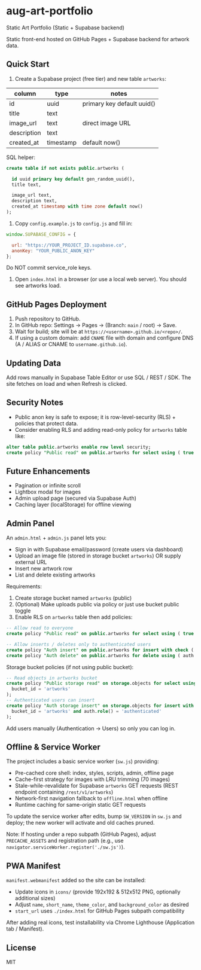 # aug-art-portfolio

Static Art Portfolio (Static + Supabase backend)

Static front-end hosted on GitHub Pages + Supabase backend for artwork data.

## Quick Start

1. Create a Supabase project (free tier) and new table `artworks`:

| column       | type      | notes                       |
|--------------|-----------|-----------------------------|
| id           | uuid      | primary key default uuid()  |
| title        | text      |                             |
| image_url    | text      | direct image URL            |
| description  | text      |                             |
| created_at   | timestamp | default now()               |

SQL helper:

```sql
create table if not exists public.artworks (

  id uuid primary key default gen_random_uuid(),
  title text,

  image_url text,
  description text,
  created_at timestamp with time zone default now()
);

```

1. Copy `config.example.js` to `config.js` and fill in:

```js
window.SUPABASE_CONFIG = {

  url: "https://YOUR_PROJECT_ID.supabase.co",
  anonKey: "YOUR_PUBLIC_ANON_KEY"
};
```


Do NOT commit service_role keys.

1. Open `index.html` in a browser (or use a local web server). You should see artworks load.

## GitHub Pages Deployment

1. Push repository to GitHub.
2. In GitHub repo: Settings → Pages → (Branch: `main` / root) → Save.
3. Wait for build; site will be at `https://<username>.github.io/<repo>/`.
4. If using a custom domain: add `CNAME` file with domain and configure DNS (A / ALIAS or CNAME to `username.github.io`).

## Updating Data

Add rows manually in Supabase Table Editor or use SQL / REST / SDK. The site fetches on load and when Refresh is clicked.


## Security Notes

- Public anon key is safe to expose; it is row-level-security (RLS) + policies that protect data.
- Consider enabling RLS and adding read-only policy for `artworks` table like:

```sql
alter table public.artworks enable row level security;
create policy "Public read" on public.artworks for select using ( true );
```

## Future Enhancements

- Pagination or infinite scroll
- Lightbox modal for images
- Admin upload page (secured via Supabase Auth)
- Caching layer (localStorage) for offline viewing

## Admin Panel

An `admin.html` + `admin.js` panel lets you:

- Sign in with Supabase email/password (create users via dashboard)
- Upload an image file (stored in storage bucket `artworks`) OR supply external URL
- Insert new artwork row
- List and delete existing artworks

Requirements:

1. Create storage bucket named `artworks` (public)
2. (Optional) Make uploads public via policy or just use bucket public toggle
3. Enable RLS on `artworks` table then add policies:

```sql
-- Allow read to everyone
create policy "Public read" on public.artworks for select using ( true );

-- Allow inserts / deletes only to authenticated users
create policy "Auth insert" on public.artworks for insert with check ( auth.role() = 'authenticated' );
create policy "Auth delete" on public.artworks for delete using ( auth.role() = 'authenticated' );
```

Storage bucket policies (if not using public bucket):

```sql
-- Read objects in artworks bucket
create policy "Public storage read" on storage.objects for select using (
  bucket_id = 'artworks'
);
-- Authenticated users can insert
create policy "Auth storage insert" on storage.objects for insert with check (
  bucket_id = 'artworks' and auth.role() = 'authenticated'
);
```

Add users manually (Authentication → Users) so only you can log in.

## Offline & Service Worker

The project includes a basic service worker (`sw.js`) providing:

- Pre-cached core shell: index, styles, scripts, admin, offline page
- Cache-first strategy for images with LRU trimming (70 images)
- Stale-while-revalidate for Supabase `artworks` GET requests (REST endpoint containing `/rest/v1/artworks`)
- Network-first navigation fallback to `offline.html` when offline
- Runtime caching for same-origin static GET requests

To update the service worker after edits, bump `SW_VERSION` in `sw.js` and deploy; the new worker will activate and old caches pruned.

Note: If hosting under a repo subpath (GitHub Pages), adjust `PRECACHE_ASSETS` and registration path (e.g., use `navigator.serviceWorker.register('./sw.js')`).

## PWA Manifest

`manifest.webmanifest` added so the site can be installed:

- Update icons in `icons/` (provide 192x192 & 512x512 PNG, optionally additional sizes)
- Adjust `name`, `short_name`, `theme_color`, and `background_color` as desired
- `start_url` uses `./index.html` for GitHub Pages subpath compatibility

After adding real icons, test installability via Chrome Lighthouse (Application tab / Manifest).

## License

MIT
